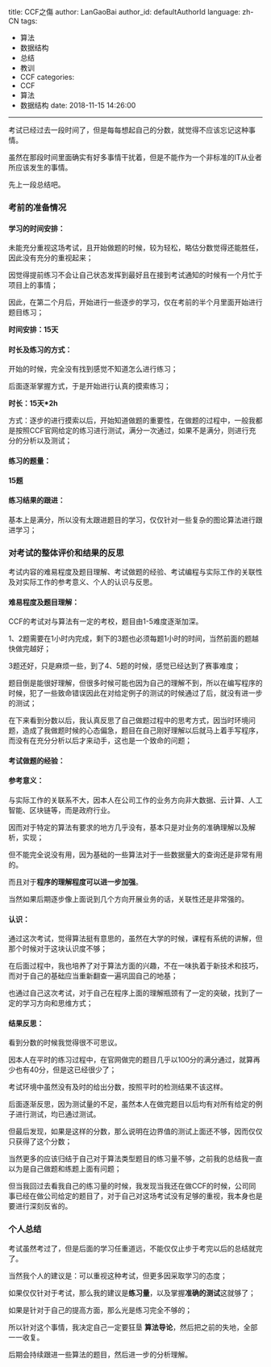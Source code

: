 title: CCF之傷
author: LanGaoBai
author_id: defaultAuthorId
language: zh-CN
tags:
  - 算法
  - 数据结构
  - 总结
  - 教训
  - CCF
categories:
  - CCF
  - 算法
  - 数据结构
date: 2018-11-15 14:26:00

---

考试已经过去一段时间了，但是每每想起自己的分数，就觉得不应该忘记这种事情。

虽然在那段时间里面确实有好多事情干扰着，但是不能作为一个非标准的IT从业者所应该发生的事情。

先上一段总结吧。

### 考前的准备情况

#### 学习的时间安排：

未能充分重视这场考试，且开始做题的时候，较为轻松，略估分数觉得还能胜任，因此没有充分的重视起来；

因觉得提前练习不会让自己状态发挥到最好且在接到考试通知的时候有一个月忙于项目上的事情；

因此，在第二个月后，开始进行一些逐步的学习，仅在考前的半个月里面开始进行题目练习；

**时间安排：15天**

#### 时长及练习的方式：

开始的时候，完全没有找到感觉不知道怎么进行练习；

后面逐渐掌握方式，于是开始进行认真的摸索练习；

**时长：15天*2h**

方式：逐步的进行摸索以后，开始知道做题的重要性，在做题的过程中，一般我都是按照CCF官网给定的练习进行测试，满分一次通过，如果不是满分，则进行充分的分析以及测试；

#### 练习的题量：

**15题**

#### 练习结果的跟进：

基本上是满分，所以没有太跟进题目的学习，仅仅针对一些复杂的图论算法进行跟进学习；

### 对考试的整体评价和结果的反思

考试内容的难易程度及题目理解、考试做题的经验、考试编程与实际工作的关联性及对实际工作的参考意义、个人的认识与反思。

#### 难易程度及题目理解：

CCF的考试对与算法有一定的考校，题目由1-5难度逐渐加深。

1、2题需要在1小时内完成，剩下的3题也必须每题1小时的时间，当然前面的题越快做完越好；

3题还好，只是麻烦一些，到了4、5题的时候，感觉已经达到了赛事难度；

题目倒是能很好理解，但很多时候可能也因为自己的理解不到，所以在编写程序的时候，犯了一些致命错误因此在对给定例子的测试的时候通过了后，就没有进一步的测试；

在下来看到分数以后，我认真反思了自己做题过程中的思考方式，因当时环境问题，造成了我做题时候的心态偏急，题目在自己刚好理解以后就马上着手写程序，而没有在充分分析以后才来动手，这也是一个致命的问题；

#### 考试做题的经验：

#### 参考意义：

与实际工作的关联系不大，因本人在公司工作的业务方向非大数据、云计算、人工智能、区块链等，而是政府行业。

因而对于特定的算法有要求的地方几乎没有，基本只是对业务的准确理解以及解析，实现；

但不能完全说没有用，因为基础的一些算法对于一些数据量大的查询还是非常有用的。

而且对于**程序的理解程度可以进一步加强**。

当然如果后期逐步像上面说到几个方向开展业务的话，关联性还是非常强的。

#### 认识：

通过这次考试，觉得算法挺有意思的，虽然在大学的时候，课程有系统的讲解，但那个时候对于这块认识度不够；

在后面过程中，我也培养了对于算法方面的兴趣，不在一味执着于新技术和技巧，而对于自己的基础应当重新翻查一遍巩固自己的地基；

也通过自己这次考试，对于自己在程序上面的理解瓶颈有了一定的突破，找到了一定的学习方向和思维方式；

#### 结果反思：

看到分数的时候我觉得很不可思议。

因本人在平时的练习过程中，在官网做完的题目几乎以100分的满分通过，就算再少也有40分，但是这已经很少了；

考试环境中虽然没有及时的给出分数，按照平时的检测结果不该这样。

后面逐渐反思，因为测试量的不足，虽然本人在做完题目以后均有对所有给定的例子进行测试，均已通过测试。

但最后发现，如果是这样的分数，那么说明在边界值的测试上面还不够，因而仅仅只获得了这个分数；

当然更多的应该归结于自己对于算法类型题目的练习量不够，之前我的总结我一直以为是自己做题和练题上面有问题；

但当我回过去看我自己的练习量的时候，我发现当我还在做CCF的时候，公司同事已经在做公司给定的题目了，对于自己对这场考试没有足够的重视，我本身也是要进行深刻反省的。

### 个人总结

考试虽然考过了，但是后面的学习任重道远，不能仅仅止步于考完以后的总结就完了。

当然我个人的建议是：可以重视这种考试，但更多因采取学习的态度；

如果仅仅针对于考试，那么我的建议是**练习量**，以及掌握**准确的测试**这就够了；

如果是针对于自己的提高方面，那么光是练习完全不够的；

所以针对这个事情，我决定自己一定要狂垦 **算法导论**，然后把之前的失地，全部一一收复。

后期会持续跟进一些算法的题目，然后进一步的分析理解。


